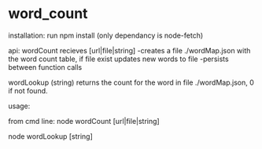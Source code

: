 # word_count

installation:
run npm install (only dependancy is node-fetch)

api:
wordCount recieves [url|file|string]
-creates a file ./wordMap.json with the word count table, if file exist updates new words to file 
-persists between function calls

wordLookup (string)
 returns the count for the word in file ./wordMap.json, 0 if not found. 

usage: 

from cmd line: 
node wordCount [url|file|string]

node wordLookup [string]

